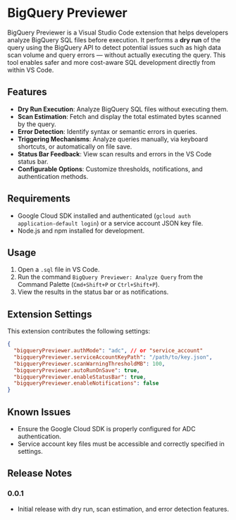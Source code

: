 # BigQuery Previewer

BigQuery Previewer is a Visual Studio Code extension that helps developers analyze BigQuery SQL files before execution. It performs a **dry run** of the query using the BigQuery API to detect potential issues such as high data scan volume and query errors — without actually executing the query. This tool enables safer and more cost-aware SQL development directly from within VS Code.

## Features

- **Dry Run Execution**: Analyze BigQuery SQL files without executing them.
- **Scan Estimation**: Fetch and display the total estimated bytes scanned by the query.
- **Error Detection**: Identify syntax or semantic errors in queries.
- **Triggering Mechanisms**: Analyze queries manually, via keyboard shortcuts, or automatically on file save.
- **Status Bar Feedback**: View scan results and errors in the VS Code status bar.
- **Configurable Options**: Customize thresholds, notifications, and authentication methods.

## Requirements

- Google Cloud SDK installed and authenticated (`gcloud auth application-default login`) or a service account JSON key file.
- Node.js and npm installed for development.

## Usage

1. Open a `.sql` file in VS Code.
2. Run the command `BigQuery Previewer: Analyze Query` from the Command Palette (`Cmd+Shift+P` or `Ctrl+Shift+P`).
3. View the results in the status bar or as notifications.

## Extension Settings

This extension contributes the following settings:

```json
{
  "bigqueryPreviewer.authMode": "adc", // or "service_account"
  "bigqueryPreviewer.serviceAccountKeyPath": "/path/to/key.json",
  "bigqueryPreviewer.scanWarningThresholdMB": 100,
  "bigqueryPreviewer.autoRunOnSave": true,
  "bigqueryPreviewer.enableStatusBar": true,
  "bigqueryPreviewer.enableNotifications": false
}
```

## Known Issues

- Ensure the Google Cloud SDK is properly configured for ADC authentication.
- Service account key files must be accessible and correctly specified in settings.

## Release Notes

### 0.0.1

- Initial release with dry run, scan estimation, and error detection features.
